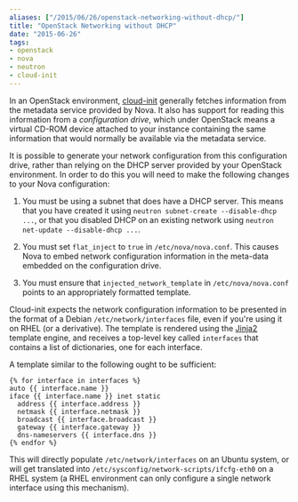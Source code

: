 ```yaml
---
aliases: ["/2015/06/26/openstack-networking-without-dhcp/"]
title: "OpenStack Networking without DHCP"
date: "2015-06-26"
tags:
- openstack
- nova
- neutron
- cloud-init
---
```


In an OpenStack environment, [cloud-init][] generally fetches
information from the metadata service provided by Nova.  It also has
support for reading this information from a *configuration drive*,
which under OpenStack means a virtual CD-ROM device attached to your
instance containing the same information that would normally be
available via the metadata service.

[cloud-init]: https://cloudinit.readthedocs.org/en/latest/

It is possible to generate your network configuration from this
configuration drive, rather than relying on the DHCP server provided
by your OpenStack environment.  In order to do this you will need to
make the following changes to your Nova configuration:

1. You must be using a subnet that does have a DHCP server.  This
   means that you have created it using `neutron subnet-create
   --disable-dhcp ...`, or that you disabled DHCP on an existing
   network using `neutron net-update --disable-dhcp ...`.

1. You must set `flat_inject` to `true` in `/etc/nova/nova.conf`.
   This causes Nova to embed network configuration information in the
   meta-data embedded on the configuration drive.

1. You must ensure that `injected_network_template` in
   `/etc/nova/nova.conf` points to an appropriately formatted
   template.

Cloud-init expects the network configuration information to be
presented in the format of a Debian `/etc/network/interfaces` file,
even if you're using it on RHEL (or a derivative).  The template is
rendered using the [Jinja2][] template engine, and receives a
top-level key called `interfaces` that contains a list of
dictionaries, one for each interface.

A template similar to the following ought to be sufficient:

    {% for interface in interfaces %}
    auto {{ interface.name }}
    iface {{ interface.name }} inet static
      address {{ interface.address }}
      netmask {{ interface.netmask }}
      broadcast {{ interface.broadcast }}
      gateway {{ interface.gateway }}
      dns-nameservers {{ interface.dns }}
    {% endfor %}

This will directly populate `/etc/network/interfaces` on an Ubuntu
system, or will get translated into
`/etc/sysconfig/network-scripts/ifcfg-eth0` on a RHEL system (a RHEL
environment can only configure a single network interface using this
mechanism).

[jinja2]: http://jinja.pocoo.org/docs/dev/

